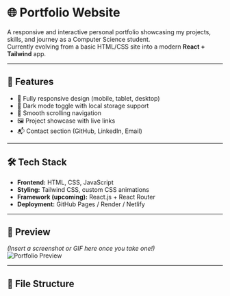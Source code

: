 # 🌐 Portfolio Website  

A responsive and interactive personal portfolio showcasing my projects, skills, and journey as a Computer Science student.  
Currently evolving from a basic HTML/CSS site into a modern **React + Tailwind** app.  

---

## 🚀 Features  
- 📱 Fully responsive design (mobile, tablet, desktop)  
- 🌙 Dark mode toggle with local storage support  
- 🔗 Smooth scrolling navigation  
- 🖼️ Project showcase with live links  
- 📬 Contact section (GitHub, LinkedIn, Email)  

---

## 🛠️ Tech Stack  
- **Frontend:** HTML, CSS, JavaScript  
- **Styling:** Tailwind CSS, custom CSS animations  
- **Framework (upcoming):** React.js + React Router  
- **Deployment:** GitHub Pages / Render / Netlify  

---

## 📸 Preview  
*(Insert a screenshot or GIF here once you take one!)*  
![Portfolio Preview](images/preview.png)  

---

## 📂 File Structure  
